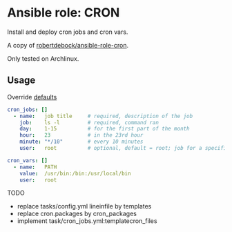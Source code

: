 # Ansible role: CRON

Install and deploy cron jobs and cron vars.

A copy of [robertdebock/ansible-role-cron](https://github.com/robertdebock/ansible-role-cron).

Only tested on Archlinux.

## Usage
Override [defaults](https://github.com/lunics/ansible_role_cron/blob/main/defaults/main.yml)
```yaml
cron_jobs: []
  - name:   job title     # required, description of the job
    job:    ls -l         # required, command ran
    day:    1-15          # for the first part of the month
    hour:   23            # in the 23rd hour
    minute: "*/10"        # every 10 minutes
    user:   root          # optional, default = root; job for a specific user
```
```yaml
cron_vars: []
  - name:   PATH
    value:  /usr/bin:/bin:/usr/local/bin
    user:   root
```
TODO
- replace tasks/config.yml lineinfile by templates
- replace cron.packages by cron_packages
- implement task/cron_jobs.yml:templatecron_files

